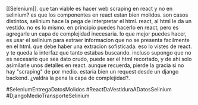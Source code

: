 [[Selenium]]. que tan viable es hacer web scraping en react y no en selinium? es que los componentes en react estan bien molidos. son casos distintos, selinium hace la pega de interpretar el html. react, al html le da un vestido. no es lo mismo. en principio puedes hacerlo en react, pero es agregarle un capa de complejidad inecesaria. lo que mejor puedes hacer, es usar el selinium para extraer informacion que no se presenta facilmente en el html. que debe haber una extracion sofisticada. eso lo vistes de react. y te queda la interfaz que tanto estabas buscando. incluso supongo que no es necesario que sea dato crudo, puede ser el html recortado, y de ahi solo asimilarle unos detalles en react. aunque recuerda, pierde la gracia si no hay "scraping" de por medio. estaria bien un request desde un django backend. ¿valdra la pena la capa de complejidad?. 

#SeleniumEntregaDatosMolidos
#ReactDaVestiduraADatosSelinium
#DjangoMedioTransporteSelinium

